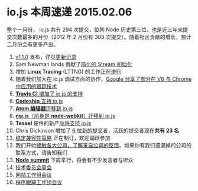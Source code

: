 # io.js 本周速递 2015.02.06

整个一月份， io.js 共有 294 次提交，位列 Node 历史第三位，也是近三年来提交次数最多的月份（2012 年 2 月份有 308 次提交）。随着社区贡献的增长，预计二月份会有更多产出。

1. [v1.1.0](https://iojs.org/dist/v1.1.0/) 发布，详见[更新记录](https://github.com/iojs/io.js/blob/v1.x/CHANGELOG.md#2015-02-03-version-110-chrisdickinson)
2. Sam Newman lands 贡献了[简化的 Stream 初始化](https://github.com/iojs/io.js/commit/50daee7243a3f987e1a28d93c43f913471d6885a)
3. 增加 **Linux Tracing** (LTTNG) 的工作[正在进行](https://github.com/iojs/io.js/pull/702)
4. 随着我们加大在 io.js 调试方面的协作，[Google 分享了部分在 V8 与 Chrome 中应用的跟踪技术](https://github.com/iojs/io.js/issues/671#issuecomment-73191538)
5. [**Travis CI** 增加了 io.js 的支持](http://docs.travis-ci.com/user/build-environment-updates/2015-02-03/)
6. [**Codeship** 支持 io.js](https://codeship.com/documentation/languages/nodejs/#iojs)
7. [**Atom 编辑器**迁移到 io.js](https://github.com/atom/atom/releases/tag/v0.177.0)
8. [**nw.js**（前身是 **node-webkit**）迁移到 io.js](https://github.com/nwjs/nw.js/issues/2742)
9. **Tessel** 硬件的新产品[将支持 io.js](http://blog.technical.io/post/110115579867/upcoming-hardware-from-technical-machine)
10. Chris Dickinson 增加了 [6 位新的提交者](https://github.com/iojs/io.js/issues/680#issuecomment-73089691)，活跃的提交者现在**共有 23 名**
11. [稳定兼容性策略](https://github.com/iojs/io.js/issues/725) 正在制订，欢迎踊跃参加
12. 我们开始[接触各大公司，了解来自公司的反馈](https://github.com/iojs/roadmap/issues/13)。如果你有我们遗漏掉的公司的联系方式，请告知我们
13. [**Node summit**](http://nodesummit.com/) 下周举行，将会有不少发言者与听众
14. [技术委员会周会](https://www.youtube.com/watch?v=IhXa2FmtBI4)
15. [网站工作组会议](https://www.youtube.com/watch?v=SBJaXUA0lSY)
16. [程序跟踪工作组会议](https://www.youtube.com/watch?v=Oar2yB5SPtA)
